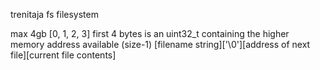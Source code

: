 trenitaja fs
filesystem

max 4gb
[0, 1, 2, 3] first 4 bytes is an uint32_t containing the higher memory address available (size-1)
[filename string]['\0'][address of next file][current file contents]